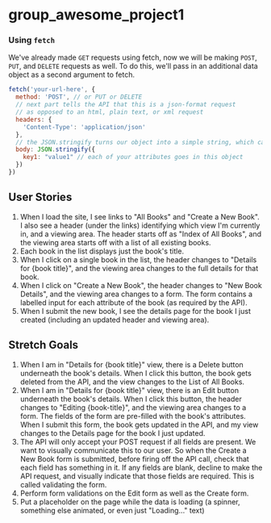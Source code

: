 # group_awesome_project1


### Using `fetch`
We've already made `GET` requests using fetch, now we will be making `POST`, `PUT`, and `DELETE` requests as well. To do this, we'll pass in an additional data object as a second argument to fetch.
```js
fetch('your-url-here', {
  method: 'POST', // or PUT or DELETE
  // next part tells the API that this is a json-format request
  // as opposed to an html, plain text, or xml request
  headers: {
    'Content-Type': 'application/json'
  },
  // the JSON.stringify turns our object into a simple string, which can be sent across the web
  body: JSON.stringify({
    key1: "value1" // each of your attributes goes in this object
  })
})
```

## User Stories
1. When I load the site, I see links to "All Books" and "Create a New Book". I also see a header (under the links) identifying which view I'm currently in, and a viewing area. The header starts off as "Index of All Books", and the viewing area starts off with a list of all existing books.
1. Each book in the list displays just the book's title.
1. When I click on a single book in the list, the header changes to "Details for {book title}", and the viewing area changes to the full details for that book.
1. When I click on "Create a New Book", the header changes to "New Book Details", and the viewing area changes to a form. The form contains a labelled input for each attribute of the book (as required by the API).
1. When I submit the new book, I see the details page for the book I just created (including an updated header and viewing area).


## Stretch Goals
1. When I am in "Details for {book title}" view, there is a Delete button underneath the book's details. When I click this button, the book gets deleted from the API, and the view changes to the List of All Books.
1. When I am in "Details for {book title}" view, there is an Edit button underneath the book's details. When I click this button, the header changes to "Editing {book-title}", and the viewing area changes to a form. The fields of the form are pre-filled with the book's attributes. When I submit this form, the book gets updated in the API, and my view changes to the Details page for the book I just updated.
1. The API will only accept your POST request if all fields are present. We want to visually communicate this to our user. So when the Create a New Book form is submitted, before firing off the API call, check that each field has something in it. If any fields are blank, decline to make the API request, and visually indicate that those fields are required. This is called validating the form.
1. Perform form validations on the Edit form as well as the Create form.
1. Put a placeholder on the page while the data is loading (a spinner, something else animated, or even just "Loading..." text)
